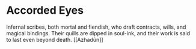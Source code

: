 # Accorded Eyes


Infernal scribes, both mortal and fiendish, who draft contracts, wills, and magical bindings. Their quills are dipped in soul-ink, and their work is said to last even beyond death.
[[Azhadûn]]